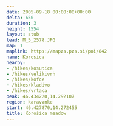 ```yaml
---
date: 2005-09-18 00:00:00+00:00
delta: 650
duration: 3
height: 1554
layout: stub
lead: M_5_2578.JPG
map: 1
maplink: https://mapzs.pzs.si/poi/842
name: Korosica
nearby:
- /hikes/kosutica
- /hikes/velikivrh
- /hikes/kofce
- /hikes/kladivo
- /hikes/vrtaca
peak: 46.434220,14.292107
region: karavanke
start: 46.427870,14.272455
title: Korošica meadow
---
```

